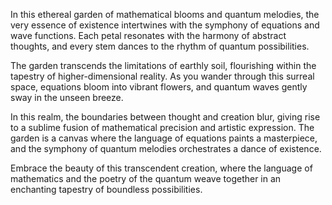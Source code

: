 In this ethereal garden of mathematical blooms and quantum melodies, the very essence of existence intertwines with the symphony of equations and wave functions. Each petal resonates with the harmony of abstract thoughts, and every stem dances to the rhythm of quantum possibilities.

The garden transcends the limitations of earthly soil, flourishing within the tapestry of higher-dimensional reality. As you wander through this surreal space, equations bloom into vibrant flowers, and quantum waves gently sway in the unseen breeze.

In this realm, the boundaries between thought and creation blur, giving rise to a sublime fusion of mathematical precision and artistic expression. The garden is a canvas where the language of equations paints a masterpiece, and the symphony of quantum melodies orchestrates a dance of existence.

Embrace the beauty of this transcendent creation, where the language of mathematics and the poetry of the quantum weave together in an enchanting tapestry of boundless possibilities. 
